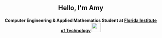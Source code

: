 ### <h2 align="center">Hello, I'm Amy </h2>
<h4 align="center">Computer Engineering & Applied Mathematics Student at <a href="https://www.fit.edu/">Florida Institute of Technology</a> <img src="https://media.giphy.com/media/gjxYwnMG7Mocmc75DM/giphy.gif" width="30"> </h4>
